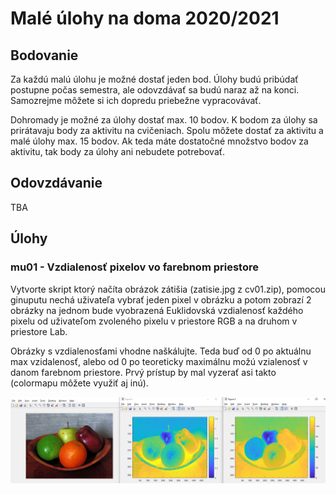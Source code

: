 # Malé úlohy na doma 2020/2021

## Bodovanie

Za každú malú úlohu je možné dostať jeden bod. Úlohy budú pribúdať postupne počas semestra, ale odovzdávať sa budú naraz až na konci. Samozrejme môžete si ich dopredu priebežne vypracovávať.

Dohromady je možné za úlohy dostať max. 10 bodov. K bodom za úlohy sa prirátavaju body za aktivitu na cvičeniach. Spolu môžete dostať za aktivitu a malé úlohy max. 15 bodov. Ak teda máte dostatočné množstvo bodov za aktivitu, tak body za úlohy ani nebudete potrebovať.

## Odovzdávanie

TBA

## Úlohy

### mu01 - Vzdialenosť pixelov vo farebnom priestore

Vytvorte skript ktorý načíta obrázok zátišia (zatisie.jpg z cv01.zip), pomocou ginuputu nechá uživateľa vybrať jeden pixel v obrázku a potom zobrazí 2 obrázky na jednom bude vyobrazená Euklidovská vzdialenosť každého pixelu od uživateľom zvoleného pixelu v priestore RGB a na druhom v priestore Lab.

Obrázky s vzdialenosťami vhodne naškálujte. Teda buď od 0 po aktuálnu max vzidalenosť, alebo od 0 po teoreticky maximálnu možú vzialenosť v danom farebnom priestore. Prvý prístup by mal vyzerať asi takto (colormapu môžete využiť aj inú).

![Príklad riešenia](https://raw.githubusercontent.com/kocurvik/edu/master/PSO/supplementary/other/mu01.png)
